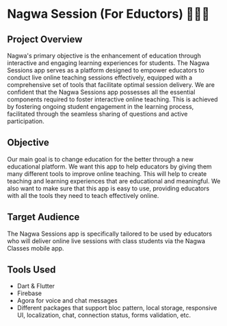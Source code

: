 # Nagwa Session (For Eductors) 👨🏻‍🏫

## Project Overview

Nagwa's primary objective is the enhancement of education through interactive and engaging learning experiences for students. The Nagwa Sessions app serves as a platform designed to empower educators to conduct live online teaching sessions effectively, equipped with a comprehensive set of tools that facilitate optimal session delivery. We are confident that the Nagwa Sessions app possesses all the essential components required to foster interactive online teaching. This is achieved by fostering ongoing student engagement in the learning process, facilitated through the seamless sharing of questions and active participation.

## Objective

Our main goal is to change education for the better through a new educational platform. We want this app to help educators by giving them many different tools to improve online teaching. This will help to create teaching and learning experiences that are educational and meaningful. We also want to make sure that this app is easy to use, providing educators with all the tools they need to teach effectively online.

## Target Audience

The Nagwa Sessions app is specifically tailored to be used by educators who will deliver online live sessions with class students via the Nagwa Classes mobile app.

## Tools Used

* Dart & Flutter
* Firebase
* Agora for voice and chat messages
* Different packages that support bloc pattern, local storage, responsive UI, localization, chat, connection status, forms validation, etc.


 